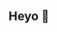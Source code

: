 ## Heyo 👋

<!--
**edwardfalk/edwardfalk** is a ✨ _special_ ✨ repository because its `README.md` (this file) appears on your GitHub profile.


- 🔭 I’m currently working in IT in my own company
- 🌱 I’m currently studying to become an electronics engineer
